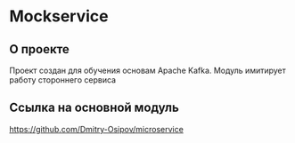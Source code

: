 # Mockservice
## О проекте
Проект создан для обучения основам Apache Kafka. Модуль имитирует работу стороннего сервиса
## Ссылка на основной модуль
https://github.com/Dmitry-Osipov/microservice
